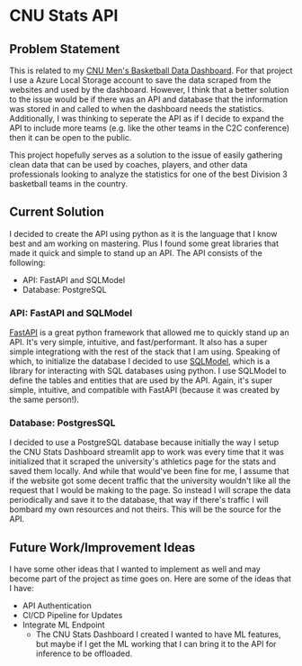 # CNU Stats API

## Problem Statement

This is related to my [CNU Men's Basketball Data Dashboard](https://github.com/nathanroberts55/CNUMBBMLProject). For that project I use a Azure Local Storage account to save the data scraped from the websites and used by the dashboard. However, I think that a better solution to the issue would be if there was an API and database that the information was stored in and called to when the dashboard needs the statistics. Additionally, I was thinking to seperate the API as if I decide to expand the API to include more teams (e.g. like the other teams in the C2C conference) then it can be open to the public.

This project hopefully serves as a solution to the issue of easily gathering clean data that can be used by coaches, players, and other data professionals looking to analyze the statistics for one of the best Division 3 basketball teams in the country.

## Current Solution

I decided to create the API using python as it is the language that I know best and am working on mastering. Plus I found some great libraries that made it quick and simple to stand up an API. The API consists of the following:

- API: FastAPI and SQLModel
- Database: PostgreSQL

### API: FastAPI and SQLModel

[FastAPI](https://fastapi.tiangolo.com/) is a great python framework that allowed me to quickly stand up an API. It's very simple, intuitive, and fast/performant. It also has a super simple integrationg with the rest of the stack that I am using. Speaking of which, to initialize the database I decided to use [SQLModel](https://sqlmodel.tiangolo.com/), which is a library for interacting with SQL databases using python. I use SQLModel to define the tables and entities that are used by the API. Again, it's super simple, intuitive, and compatible with FastAPI (because it was created by the same person!).

### Database: PostgresSQL

I decided to use a PostgreSQL database because initially the way I setup the CNU Stats Dashboard streamlit app to work was every time that it was initialized that it scraped the university's athletics page for the stats and saved them locally. And while that would've been fine for me, I assume that if the website got some decent traffic that the university wouldn't like all the request that I would be making to the page. So instead I will scrape the data periodically and save it to the database, that way if there's traffic I will bombard my own resources and not theirs. This will be the source for the API.

## Future Work/Improvement Ideas

I have some other ideas that I wanted to implement as well and may become part of the project as time goes on.
Here are some of the ideas that I have:

- API Authentication
- CI/CD Pipeline for Updates
- Integrate ML Endpoint
  - The CNU Stats Dashboard I created I wanted to have ML features, but maybe if I get the ML working that I can bring it to the API for inference to be offloaded.
